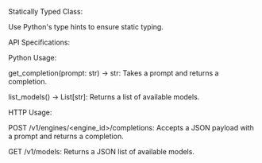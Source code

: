 Statically Typed Class:

Use Python's type hints to ensure static typing.

API Specifications:

Python Usage:

get_completion(prompt: str) -> str: Takes a prompt and returns a completion.

list_models() -> List[str]: Returns a list of available models.

HTTP Usage:

POST /v1/engines/<engine_id>/completions: Accepts a JSON payload with a prompt and returns a completion.

GET /v1/models: Returns a JSON list of available models.
